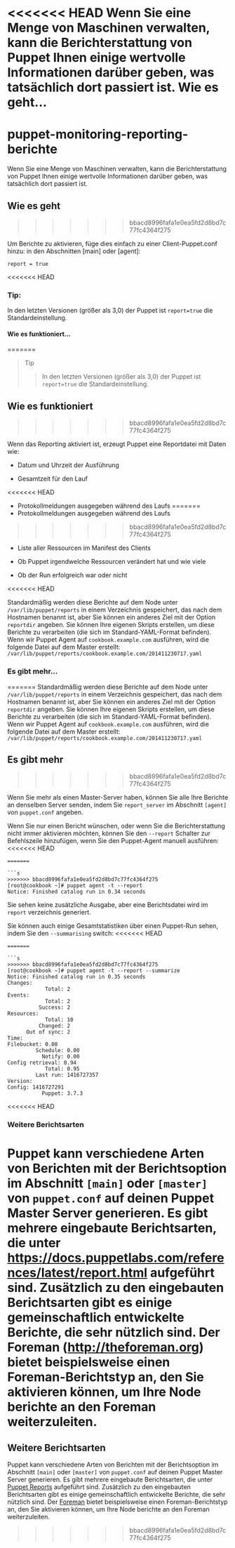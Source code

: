 <<<<<<< HEAD
Wenn Sie eine Menge von Maschinen verwalten, kann die Berichterstattung von Puppet Ihnen einige wertvolle Informationen darüber geben, was tatsächlich dort passiert ist.
Wie es geht...
=======
# puppet-monitoring-reporting-berichte

Wenn Sie eine Menge von Maschinen verwalten, kann die Berichterstattung von Puppet Ihnen einige wertvolle Informationen darüber geben, was tatsächlich dort passiert ist.

## Wie es geht
>>>>>>> bbacd8996fafa1e0ea5fd2d8bd7c77fc4364f275

Um Berichte zu aktivieren, füge dies einfach zu einer Client-Puppet.conf hinzu: in den Abschnitten [main] oder [agent]:

`report = true`

<<<<<<< HEAD
### Tip:
In den letzten Versionen (größer als 3,0) der Puppet ist `report=true` die Standardeinstellung.

#### Wie es funktioniert...
=======
> Tip
>> In den letzten Versionen (größer als 3,0) der Puppet ist `report=true` die Standardeinstellung.

## Wie es funktioniert
>>>>>>> bbacd8996fafa1e0ea5fd2d8bd7c77fc4364f275

Wenn das Reporting aktiviert ist, erzeugt Puppet eine Reportdatei mit Daten wie:

* Datum und Uhrzeit der Ausführung

* Gesamtzeit für den Lauf

<<<<<<< HEAD
* Protokollmeldungen ausgegeben während des Laufs 
=======
* Protokollmeldungen ausgegeben während des Laufs
>>>>>>> bbacd8996fafa1e0ea5fd2d8bd7c77fc4364f275

* Liste aller Ressourcen im Manifest des Clients

* Ob Puppet irgendwelche Ressourcen verändert hat und wie viele

* Ob der Run erfolgreich war oder nicht

<<<<<<< HEAD

Standardmäßig werden diese Berichte auf dem Node unter `/var/lib/puppet/reports` in einem Verzeichnis gespeichert, das nach dem Hostnamen benannt ist, aber Sie können ein anderes Ziel mit der Option `reportdir` angeben. Sie können Ihre eigenen Skripts erstellen, um diese Berichte zu verarbeiten (die sich im Standard-YAML-Format befinden). Wenn wir Puppet Agent auf `cookbook.example.com` ausführen, wird die folgende Datei auf dem Master erstellt:
`/var/lib/puppet/reports/cookbook.example.com/201411230717.yaml`

### Es gibt mehr...
=======
Standardmäßig werden diese Berichte auf dem Node unter `/var/lib/puppet/reports` in einem Verzeichnis gespeichert, das nach dem Hostnamen benannt ist, aber Sie können ein anderes Ziel mit der Option `reportdir` angeben. Sie können Ihre eigenen Skripts erstellen, um diese Berichte zu verarbeiten (die sich im Standard-YAML-Format befinden). Wenn wir Puppet Agent auf `cookbook.example.com` ausführen, wird die folgende Datei auf dem Master erstellt:
`/var/lib/puppet/reports/cookbook.example.com/201411230717.yaml`

## Es gibt mehr
>>>>>>> bbacd8996fafa1e0ea5fd2d8bd7c77fc4364f275

Wenn Sie mehr als einen Master-Server haben, können Sie alle Ihre Berichte an denselben Server senden, indem Sie `report_server` im Abschnitt `[agent]` von `puppet.conf` angeben.

Wenn Sie nur einen Bericht wünschen, oder wenn Sie die Berichterstattung nicht immer aktivieren möchten, können Sie den `--report` Schalter zur Befehlszeile hinzufügen, wenn Sie den Puppet-Agent manuell ausführen:
<<<<<<< HEAD
```
=======

```s
>>>>>>> bbacd8996fafa1e0ea5fd2d8bd7c77fc4364f275
[root@cookbook ~]# puppet agent -t --report
Notice: Finished catalog run in 0.34 seconds
```

Sie sehen keine zusätzliche Ausgabe, aber eine Berichtsdatei wird im `report` verzeichnis generiert.

Sie können auch einige Gesamtstatistiken über einen Puppet-Run sehen, indem Sie den `--summarising` switch:
<<<<<<< HEAD
```
=======

```s
>>>>>>> bbacd8996fafa1e0ea5fd2d8bd7c77fc4364f275
[root@cookbook ~]# puppet agent -t --report --summarize
Notice: Finished catalog run in 0.35 seconds
Changes:
            Total: 2
Events:
            Total: 2
          Success: 2
Resources:
            Total: 10
          Changed: 2
      Out of sync: 2
Time:
Filebucket: 0.00
         Schedule: 0.00
           Notify: 0.00
Config retrieval: 0.94
            Total: 0.95
         Last run: 1416727357
Version:
Config: 1416727291
           Puppet: 3.7.3

```

<<<<<<< HEAD
### Weitere Berichtsarten

Puppet kann verschiedene Arten von Berichten mit der Berichtsoption im Abschnitt `[main]` oder `[master]` von `puppet.conf` auf deinen Puppet Master Server generieren. Es gibt mehrere eingebaute Berichtsarten, die unter https://docs.puppetlabs.com/references/latest/report.html aufgeführt sind. Zusätzlich zu den eingebauten Berichtsarten gibt es einige gemeinschaftlich entwickelte Berichte, die sehr nützlich sind. Der Foreman (http://theforeman.org) bietet beispielsweise einen Foreman-Berichtstyp an, den Sie aktivieren können, um Ihre Node berichte an den Foreman weiterzuleiten.
=======
## Weitere Berichtsarten

Puppet kann verschiedene Arten von Berichten mit der Berichtsoption im Abschnitt `[main]` oder `[master]` von `puppet.conf` auf deinen Puppet Master Server generieren. Es gibt mehrere eingebaute Berichtsarten, die unter [Puppet Reports](https://docs.puppetlabs.com/references/latest/report.html) aufgeführt sind. Zusätzlich zu den eingebauten Berichtsarten gibt es einige gemeinschaftlich entwickelte Berichte, die sehr nützlich sind. Der [Foreman](http://theforeman.org) bietet beispielsweise einen Foreman-Berichtstyp an, den Sie aktivieren können, um Ihre Node berichte an den Foreman weiterzuleiten.
>>>>>>> bbacd8996fafa1e0ea5fd2d8bd7c77fc4364f275
